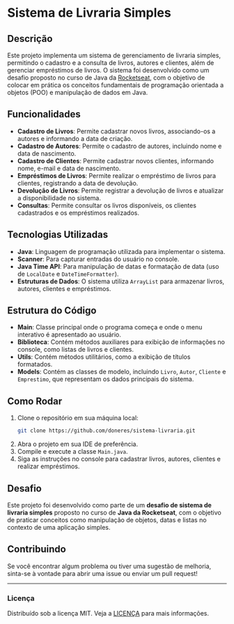 # Sistema de Livraria Simples

## Descrição

Este projeto implementa um sistema de gerenciamento de livraria simples, permitindo o cadastro e a consulta de livros, autores e clientes, além de gerenciar empréstimos de livros. O sistema foi desenvolvido como um desafio proposto no curso de Java da [Rocketseat](https://www.rocketseat.com.br/formacao/java), com o objetivo de colocar em prática os conceitos fundamentais de programação orientada a objetos (POO) e manipulação de dados em Java.

## Funcionalidades

- **Cadastro de Livros**: Permite cadastrar novos livros, associando-os a autores e informando a data de criação.
- **Cadastro de Autores**: Permite o cadastro de autores, incluindo nome e data de nascimento.
- **Cadastro de Clientes**: Permite cadastrar novos clientes, informando nome, e-mail e data de nascimento.
- **Empréstimos de Livros**: Permite realizar o empréstimo de livros para clientes, registrando a data de devolução.
- **Devolução de Livros**: Permite registrar a devolução de livros e atualizar a disponibilidade no sistema.
- **Consultas**: Permite consultar os livros disponíveis, os clientes cadastrados e os empréstimos realizados.

## Tecnologias Utilizadas

- **Java**: Linguagem de programação utilizada para implementar o sistema.
- **Scanner**: Para capturar entradas do usuário no console.
- **Java Time API**: Para manipulação de datas e formatação de data (uso de `LocalDate` e `DateTimeFormatter`).
- **Estruturas de Dados**: O sistema utiliza `ArrayList` para armazenar livros, autores, clientes e empréstimos.

## Estrutura do Código

- **Main**: Classe principal onde o programa começa e onde o menu interativo é apresentado ao usuário.
- **Biblioteca**: Contém métodos auxiliares para exibição de informações no console, como listas de livros e clientes.
- **Utils**: Contém métodos utilitários, como a exibição de títulos formatados.
- **Models**: Contém as classes de modelo, incluindo `Livro`, `Autor`, `Cliente` e `Emprestimo`, que representam os dados principais do sistema.

## Como Rodar

1. Clone o repositório em sua máquina local:
    ```bash
    git clone https://github.com/doneres/sistema-livraria.git
    ```
2. Abra o projeto em sua IDE de preferência.
3. Compile e execute a classe `Main.java`.
4. Siga as instruções no console para cadastrar livros, autores, clientes e realizar empréstimos.

## Desafio

Este projeto foi desenvolvido como parte de um **desafio de sistema de livraria simples** proposto no curso de **Java da Rocketseat**, com o objetivo de praticar conceitos como manipulação de objetos, datas e listas no contexto de uma aplicação simples.

## Contribuindo

Se você encontrar algum problema ou tiver uma sugestão de melhoria, sinta-se à vontade para abrir uma issue ou enviar um pull request!

---

### **Licença**

Distribuído sob a licença MIT. Veja a [LICENÇA](LICENSE) para mais informações.
